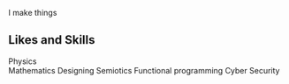 I make things

## Likes and Skills
Physics  
Mathematics
Designing
Semiotics
Functional programming
Cyber Security

